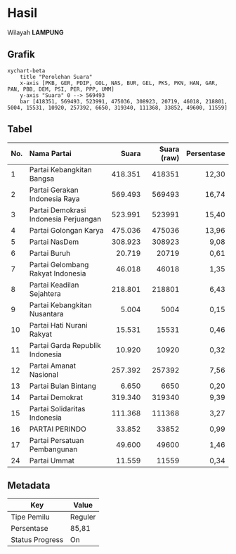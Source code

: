 # Hasil

Wilayah **LAMPUNG**

## Grafik

```mermaid
xychart-beta
    title "Perolehan Suara"
    x-axis [PKB, GER, PDIP, GOL, NAS, BUR, GEL, PKS, PKN, HAN, GAR, PAN, PBB, DEM, PSI, PER, PPP, UMM]
    y-axis "Suara" 0 --> 569493
    bar [418351, 569493, 523991, 475036, 308923, 20719, 46018, 218801, 5004, 15531, 10920, 257392, 6650, 319340, 111368, 33852, 49600, 11559]
```

## Tabel

| No. | Nama Partai                           | Suara   | Suara (raw) | Persentase |
|:--- |:------------------------------------- | -------:| -----------:| ----------:|
| 1   | Partai Kebangkitan Bangsa             | 418.351 | 418351      | 12,30      |
| 2   | Partai Gerakan Indonesia Raya         | 569.493 | 569493      | 16,74      |
| 3   | Partai Demokrasi Indonesia Perjuangan | 523.991 | 523991      | 15,40      |
| 4   | Partai Golongan Karya                 | 475.036 | 475036      | 13,96      |
| 5   | Partai NasDem                         | 308.923 | 308923      | 9,08       |
| 6   | Partai Buruh                          | 20.719  | 20719       | 0,61       |
| 7   | Partai Gelombang Rakyat Indonesia     | 46.018  | 46018       | 1,35       |
| 8   | Partai Keadilan Sejahtera             | 218.801 | 218801      | 6,43       |
| 9   | Partai Kebangkitan Nusantara          | 5.004   | 5004        | 0,15       |
| 10  | Partai Hati Nurani Rakyat             | 15.531  | 15531       | 0,46       |
| 11  | Partai Garda Republik Indonesia       | 10.920  | 10920       | 0,32       |
| 12  | Partai Amanat Nasional                | 257.392 | 257392      | 7,56       |
| 13  | Partai Bulan Bintang                  | 6.650   | 6650        | 0,20       |
| 14  | Partai Demokrat                       | 319.340 | 319340      | 9,39       |
| 15  | Partai Solidaritas Indonesia          | 111.368 | 111368      | 3,27       |
| 16  | PARTAI PERINDO                        | 33.852  | 33852       | 0,99       |
| 17  | Partai Persatuan Pembangunan          | 49.600  | 49600       | 1,46       |
| 24  | Partai Ummat                          | 11.559  | 11559       | 0,34       |


## Metadata

| Key             | Value   |
| --------------- | ------- |
| Tipe Pemilu     | Reguler |
| Persentase      | 85,81   |
| Status Progress | On      |



